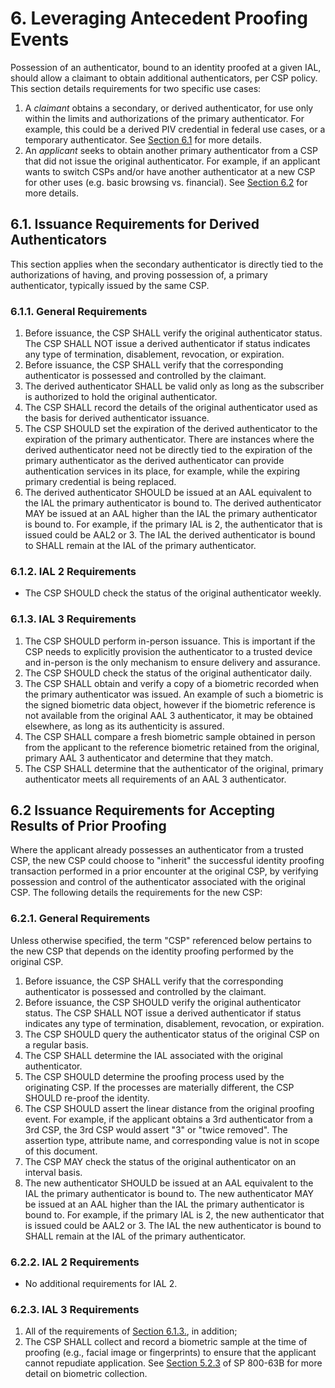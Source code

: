 <a name="sec6"></a>

<div class="breaker"></div>

# 6. Leveraging Antecedent Proofing Events

Possession of an authenticator, bound to an identity proofed at a given IAL, should allow a claimant to obtain additional authenticators, per CSP policy.  This section details requirements for two specific use cases:

1. A _claimant_ obtains a secondary, or derived authenticator, for use only within the limits and authorizations of the primary authenticator.  For example, this could be a derived PIV credential in federal use cases, or a temporary authenticator. See [Section 6.1](#dc) for more details.
2. An _applicant_ seeks to obtain another primary authenticator from a CSP that did not issue the original authenticator. For example, if an applicant wants to switch CSPs and/or have another authenticator at a new CSP for other uses (e.g. basic browsing vs. financial). See [Section 6.2](#prior) for more details.

## <a name="dc"></a> 6.1. Issuance Requirements for Derived Authenticators

This section applies when the secondary authenticator is directly tied to the authorizations of having, and proving possession of, a primary authenticator, typically issued by the same CSP.

### 6.1.1. General Requirements

1. Before issuance, the CSP SHALL verify the original authenticator status. The CSP SHALL NOT issue a derived authenticator if status indicates any type of termination, disablement, revocation, or expiration.
2. Before issuance, the CSP SHALL verify that the corresponding authenticator is possessed and controlled by the claimant.  
3. The derived authenticator SHALL be valid only as long as the subscriber is authorized to hold the original authenticator.
4. The CSP SHALL record the details of the original authenticator used as the basis for derived authenticator issuance. 
5. The CSP SHOULD set the expiration of the derived authenticator to the expiration of the primary authenticator. There are instances where the derived authenticator need not be directly tied to the expiration of the primary authenticator as the derived authenticator can provide authentication services in its place, for example, while the expiring primary credential is being replaced.
6. The derived authenticator SHOULD be issued at an AAL equivalent to  the IAL the primary authenticator is bound to.  The derived authenticator MAY be issued at an AAL higher than the IAL the primary authenticator is bound to. For example, if the primary IAL is 2, the authenticator that is issued could be AAL2 or 3. The IAL the derived authenticator is bound to SHALL remain at the IAL of the primary authenticator.


### 6.1.2. IAL 2 Requirements

- The CSP SHOULD check the status of the original authenticator weekly. 


### <a name="dc-ial3"></a>6.1.3. IAL 3 Requirements

1.  The CSP SHOULD perform in-person issuance. This is important if the CSP needs to explicitly provision the authenticator to a trusted device and in-person is the only mechanism to ensure delivery and assurance.
2. The CSP SHOULD check the status of the original authenticator daily.
3. The CSP SHALL obtain and verify a copy of a biometric recorded when the primary authenticator was issued. An example of such a biometric is the signed biometric data object, however if the biometric reference is not available from the original AAL 3 authenticator, it may be obtained elsewhere, as long as its authenticity is assured.
4. The CSP SHALL compare a fresh biometric sample obtained in person from the applicant to the reference biometric retained from the original, primary AAL 3 authenticator and determine that they match.
5. The CSP SHALL determine that the authenticator of the original, primary authenticator meets all requirements of an AAL 3 authenticator.

## <a name="prior"></a>6.2 Issuance Requirements for Accepting Results of Prior Proofing

Where the applicant already possesses an authenticator from a trusted CSP, the new CSP could choose to "inherit" the successful identity proofing transaction performed in a prior encounter at the original CSP, by verifying possession and control of the authenticator associated with the original CSP.  The following details the requirements for the new CSP:

### 6.2.1. General Requirements

Unless otherwise specified, the term "CSP" referenced below pertains to the new CSP that depends on the identity proofing performed by the original CSP.

1. Before issuance, the CSP SHALL verify that the corresponding authenticator is possessed and controlled by the claimant.
2. Before issuance, the CSP SHOULD verify the original authenticator status. The CSP SHALL NOT issue a derived authenticator if status indicates any type of termination, disablement, revocation, or expiration.
3. The CSP SHOULD query the authenticator status of the original CSP on a regular basis.
4. The CSP SHALL determine the IAL associated with the original authenticator.
5. The CSP SHOULD determine the proofing process used by the originating CSP.  If the processes are materially different, the CSP SHOULD re-proof the identity.
6. The CSP SHOULD assert the linear distance from the original proofing event.  For example, if the applicant obtains a 3rd authenticator from a 3rd CSP, the 3rd CSP would assert "3" or "twice removed".  The assertion type, attribute name, and corresponding value is not in scope of this document.
7. The CSP MAY check the status of the original authenticator on an interval basis. 
8. The new authenticator SHOULD be issued at an AAL equivalent to the IAL the primary authenticator is bound to.  The new authenticator MAY be issued at an AAL higher than the IAL the primary authenticator is bound to. For example, if the primary IAL is 2, the new authenticator that is issued could be AAL2 or 3. The IAL the new authenticator is bound to SHALL remain at the IAL of the primary authenticator.

### 6.2.2. IAL 2 Requirements

- No additional requirements for IAL 2.

### 6.2.3. IAL 3 Requirements

1. All of the requirements of [Section 6.1.3.](#dc-ial3), in addition;
2. The CSP SHALL collect and record a biometric sample at the time of proofing (e.g., facial image or fingerprints) to ensure that the applicant cannot repudiate application.  See [Section 5.2.3](#biometric_use) of SP 800-63B for more detail on biometric collection.